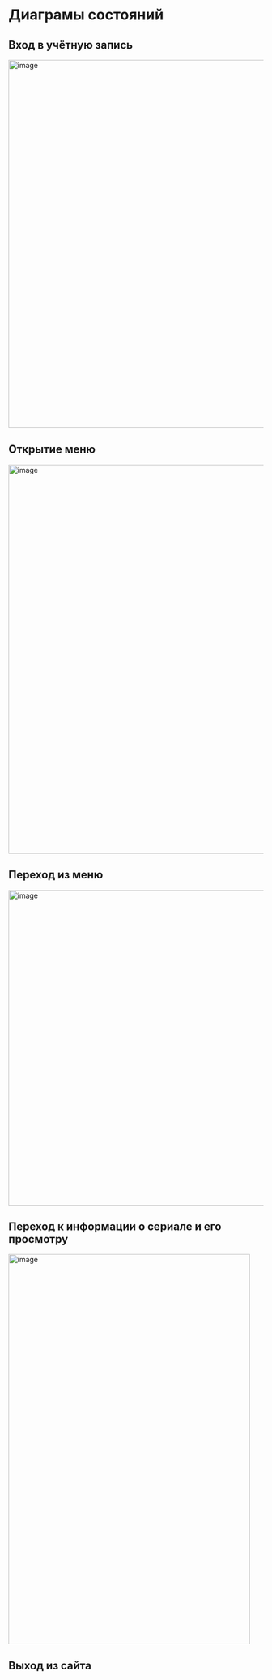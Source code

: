 # Диаграмы состояний

## Вход в учётную запись
<img width="981" height="728" alt="image" src="https://github.com/user-attachments/assets/4c053601-bb9f-4a6b-9c4a-f6415a8cc27f" />

## Открытие меню 
<img width="534" height="769" alt="image" src="https://github.com/user-attachments/assets/efe618e3-b34c-485d-8645-fcf8c57d32ec" />

## Переход из меню
<img width="1035" height="623" alt="image" src="https://github.com/user-attachments/assets/9d0ba155-5a4b-403c-a58b-6485e46c4eba" />

## Переход к информации о сериале и его просмотру
<img width="477" height="771" alt="image" src="https://github.com/user-attachments/assets/cef2937e-cd9d-4d74-aca5-5e0ade8456a2" />

## Выход из сайта

